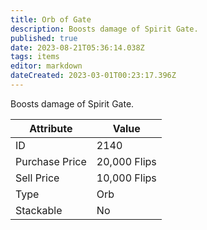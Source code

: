 ```yaml
---
title: Orb of Gate
description: Boosts damage of Spirit Gate.
published: true
date: 2023-08-21T05:36:14.038Z
tags: items
editor: markdown
dateCreated: 2023-03-01T00:23:17.396Z
---
```


Boosts damage of Spirit Gate.

|Attribute|Value|
|-|-|
|ID|2140|
|Purchase Price|20,000 Flips|
|Sell Price|10,000 Flips|
|Type|Orb|
|Stackable|No|

